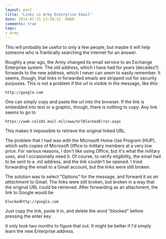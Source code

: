 ```yaml
---
layout: post
title: "Links in Army Enterprise Email"
date: 2014-07-31 13:58:12 -0600
comments: true
tags:
- army
---
```


This will probably be useful to only a few people, but maybe it will help someone who is frantically searching the internet for an answer.

Roughly a year ago, the Army changed its email service to an Exchange Enterprise system. The old address, which I have had for years (decades?) forwards to the new address, which I never can seem to easily remember. It seems, though, that links in forwarded emails are stripped out for security purposes. This is not a problem if the url is visible in the message, like this:

`http://google.com`

One can simply copy and paste the url into the browser. If the link is embedded into text or a graphic, though, there is nothing to copy. Any link seems to go to

`https://web-cols01.mail.mil/owa/UrlBlockedError.aspx`

This makes it impossible to retrieve the original linked URL.

The problem that I had was with the Microsoft Home Use Program (HUP), which sells copies of Microsoft Office to military members at a very low price. For various reasons, I don't like using Office, but it's what the military uses, and I occasionally need it. Of course, to verify eligibility, the email had to be sent to a .mil address, and the link couldn't be opened. I tried forwarding the email to a Gmail account, but the links were still broken.

The solution was to select "Options" for the message, and forward it *as an attachment* to Gmail. The links were still broken, but broken in a way that the original URL could be retrieved. After forwarding as an attachment, the link to Google would be 

`blockedhttp://google.com`

Just copy the link, paste it in, and delete the word "blocked" before pressing the enter key.

It only took two months to figure that out. It might be better if I'd simply learn the new Enterprise address.


